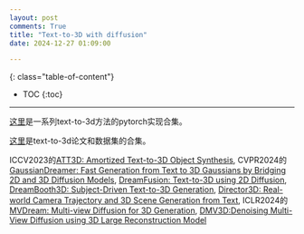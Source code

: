 ```yaml
---
layout: post
comments: True
title: "Text-to-3D with diffusion"
date: 2024-12-27 01:09:00

---
```


<!--more-->

{: class="table-of-content"}
* TOC
{:toc}

---

[这里](https://github.com/ashawkey/stable-dreamfusion)是一系列text-to-3d方法的pytorch实现合集。

[这里](https://github.com/yyeboah/Awesome-Text-to-3D)是text-to-3d论文和数据集的合集。

ICCV2023的[ATT3D: Amortized Text-to-3D Object Synthesis](https://research.nvidia.com/labs/toronto-ai/ATT3D/), CVPR2024的[GaussianDreamer: Fast Generation from Text to 3D Gaussians by Bridging 2D and 3D Diffusion Models](https://taoranyi.com/gaussiandreamer/), [DreamFusion: Text-to-3D using 2D Diffusion](https://dreamfusion3d.github.io/), [DreamBooth3D: Subject-Driven Text-to-3D Generation](https://dreambooth3d.github.io/), [Director3D: Real-world Camera Trajectory and 3D Scene Generation from Text](https://imlixinyang.github.io/director3d-page/), ICLR2024的[MVDream: Multi-view Diffusion for 3D Generation](https://mv-dream.github.io/), [DMV3D:Denoising Multi-View Diffusion
using 3D Large Reconstruction Model](https://justimyhxu.github.io/projects/dmv3d/)
